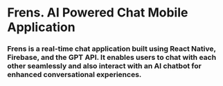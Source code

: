 # Frens. AI Powered Chat Mobile Application
### Frens is a real-time chat application built using React Native, Firebase, and the GPT API. It enables users to chat with each other seamlessly and also interact with an AI chatbot for enhanced conversational experiences.
